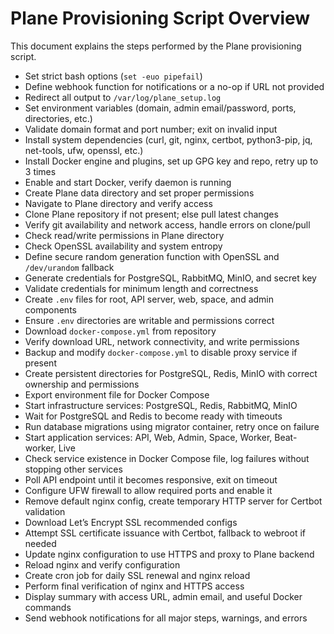 # Plane Provisioning Script Overview

This document explains the steps performed by the Plane provisioning script.

- Set strict bash options (`set -euo pipefail`)
- Define webhook function for notifications or a no-op if URL not provided
- Redirect all output to `/var/log/plane_setup.log`
- Set environment variables (domain, admin email/password, ports, directories, etc.)
- Validate domain format and port number; exit on invalid input
- Install system dependencies (curl, git, nginx, certbot, python3-pip, jq, net-tools, ufw, openssl, etc.)
- Install Docker engine and plugins, set up GPG key and repo, retry up to 3 times
- Enable and start Docker, verify daemon is running
- Create Plane data directory and set proper permissions
- Navigate to Plane directory and verify access
- Clone Plane repository if not present; else pull latest changes
- Verify git availability and network access, handle errors on clone/pull
- Check read/write permissions in Plane directory
- Check OpenSSL availability and system entropy
- Define secure random generation function with OpenSSL and `/dev/urandom` fallback
- Generate credentials for PostgreSQL, RabbitMQ, MinIO, and secret key
- Validate credentials for minimum length and correctness
- Create `.env` files for root, API server, web, space, and admin components
- Ensure `.env` directories are writable and permissions correct
- Download `docker-compose.yml` from repository
- Verify download URL, network connectivity, and write permissions
- Backup and modify `docker-compose.yml` to disable proxy service if present
- Create persistent directories for PostgreSQL, Redis, MinIO with correct ownership and permissions
- Export environment file for Docker Compose
- Start infrastructure services: PostgreSQL, Redis, RabbitMQ, MinIO
- Wait for PostgreSQL and Redis to become ready with timeouts
- Run database migrations using migrator container, retry once on failure
- Start application services: API, Web, Admin, Space, Worker, Beat-worker, Live
- Check service existence in Docker Compose file, log failures without stopping other services
- Poll API endpoint until it becomes responsive, exit on timeout
- Configure UFW firewall to allow required ports and enable it
- Remove default nginx config, create temporary HTTP server for Certbot validation
- Download Let’s Encrypt SSL recommended configs
- Attempt SSL certificate issuance with Certbot, fallback to webroot if needed
- Update nginx configuration to use HTTPS and proxy to Plane backend
- Reload nginx and verify configuration
- Create cron job for daily SSL renewal and nginx reload
- Perform final verification of nginx and HTTPS access
- Display summary with access URL, admin email, and useful Docker commands
- Send webhook notifications for all major steps, warnings, and errors
